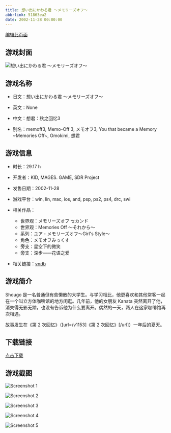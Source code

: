 ```yaml
---
title: 想い出にかわる君 ～メモリーズオフ～
abbrlink: 51863ea2
date: 2002-11-28 00:00:00
---
```

[编辑此页面](https://github.com/ACG-3/ADV3-source/blob/main/source/_posts/games/%E6%83%B3%E3%81%84%E5%87%BA%E3%81%AB%E3%81%8B%E3%82%8F%E3%82%8B%E5%90%9B%20%EF%BD%9E%E3%83%A1%E3%83%A2%E3%83%AA%E3%83%BC%E3%82%BA%E3%82%AA%E3%83%95%EF%BD%9E.md)

## 游戏封面

![想い出にかわる君 ～メモリーズオフ～](https://pan.timero.xyz/d/onedrive/img_lib_001/%E6%83%B3%E3%81%84%E5%87%BA%E3%81%AB%E3%81%8B%E3%82%8F%E3%82%8B%E5%90%9B%20%EF%BD%9E%E3%83%A1%E3%83%A2%E3%83%AA%E3%83%BC%E3%82%BA%E3%82%AA%E3%83%95%EF%BD%9E_cover.avif)


## 游戏名称

- 日文：想い出にかわる君 ～メモリーズオフ～
- 英文：None
- 中文：想君：秋之回忆3

- 别名：memoff3, Memo-Off 3, メモオフ3, You that became a Memory ~Memories Off~, Omokimi, 想君


## 游戏信息

- 时长：29.17 h
- 开发者：KID, MAGES. GAME, SDR Project
- 发售日期：2002-11-28
- 游戏平台：win, lin, mac, ios, and, psp, ps2, ps4, drc, swi
- 相关作品：
   - 世界观：メモリーズオフ セカンド
   - 世界观：Memories Off ～それから～
   - 系列：ユア・メモリーズオフ～Girl's Style～
   - 角色：メモオフみっくす
   - 旁支：星空下的微笑
   - 旁支：深步——花语之爱

- 相关链接：[vndb](https://vndb.org/v1170)


## 游戏简介

Shougo 是一名普通但有些懒散的大学生。与学习相比，他更喜欢和其他常客一起在一个叫立方体咖啡馆的地方闲逛。几年前，他的女朋友 Kanata 突然离开了他，消失得无影无踪，也没有告诉他为什么要离开。偶然的一天，两人在这家咖啡馆再次相遇。

故事发生在《第 2 次回忆》（[url=/v1153]《第 2 次回忆》[/url]）一年后的夏天。


## 下载链接

[点击下载](https://pan.timero.xyz/onedrive/adv_lib_001/%E6%83%B3%E3%81%84%E5%87%BA%E3%81%AB%E3%81%8B%E3%82%8F%E3%82%8B%E5%90%9B%20%EF%BD%9E%E3%83%A1%E3%83%A2%E3%83%AA%E3%83%BC%E3%82%BA%E3%82%AA%E3%83%95%EF%BD%9E)


## 游戏截图


![Screenshot 1](https://pan.timero.xyz/d/onedrive/img_lib_001/%E6%83%B3%E3%81%84%E5%87%BA%E3%81%AB%E3%81%8B%E3%82%8F%E3%82%8B%E5%90%9B%20%EF%BD%9E%E3%83%A1%E3%83%A2%E3%83%AA%E3%83%BC%E3%82%BA%E3%82%AA%E3%83%95%EF%BD%9E_Screenshot_1.avif)

![Screenshot 2](https://pan.timero.xyz/d/onedrive/img_lib_001/%E6%83%B3%E3%81%84%E5%87%BA%E3%81%AB%E3%81%8B%E3%82%8F%E3%82%8B%E5%90%9B%20%EF%BD%9E%E3%83%A1%E3%83%A2%E3%83%AA%E3%83%BC%E3%82%BA%E3%82%AA%E3%83%95%EF%BD%9E_Screenshot_2.avif)

![Screenshot 3](https://pan.timero.xyz/d/onedrive/img_lib_001/%E6%83%B3%E3%81%84%E5%87%BA%E3%81%AB%E3%81%8B%E3%82%8F%E3%82%8B%E5%90%9B%20%EF%BD%9E%E3%83%A1%E3%83%A2%E3%83%AA%E3%83%BC%E3%82%BA%E3%82%AA%E3%83%95%EF%BD%9E_Screenshot_3.avif)

![Screenshot 4](https://pan.timero.xyz/d/onedrive/img_lib_001/%E6%83%B3%E3%81%84%E5%87%BA%E3%81%AB%E3%81%8B%E3%82%8F%E3%82%8B%E5%90%9B%20%EF%BD%9E%E3%83%A1%E3%83%A2%E3%83%AA%E3%83%BC%E3%82%BA%E3%82%AA%E3%83%95%EF%BD%9E_Screenshot_4.avif)

![Screenshot 5](https://pan.timero.xyz/d/onedrive/img_lib_001/%E6%83%B3%E3%81%84%E5%87%BA%E3%81%AB%E3%81%8B%E3%82%8F%E3%82%8B%E5%90%9B%20%EF%BD%9E%E3%83%A1%E3%83%A2%E3%83%AA%E3%83%BC%E3%82%BA%E3%82%AA%E3%83%95%EF%BD%9E_Screenshot_5.avif)

